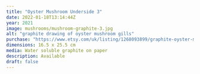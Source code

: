 ```yaml
---
title: "Oyster Mushroom Underside 3"
date: 2022-01-18T13:14:44Z
year: 2021
image: mushrooms/mushroom-graphite-3.jpg
alt: "graphite drawing of oyster mushroom gills"
purchase: "https://www.etsy.com/uk/listing/1268093899/graphite-oyster-mushroom-3"
dimensions: 16.5 x 25.5 cm
media: Water soluble graphite on paper
description: Available
draft: false
---
```


